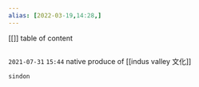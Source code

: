```yaml
---
alias: [2022-03-19,14:28,]
---
```

[[]]
table of content
```toc
```

`2021-07-31`  `15:44`
native produce of [[indus valley 文化]]
```query
sindon
```